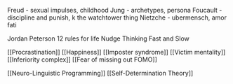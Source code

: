 Freud - sexual impulses, childhood
Jung - archetypes, persona
Foucault - discipline and punish, k the watchtower thing
Nietzche - ubermensch, amor fati

Jordan Peterson 12 rules for life
Nudge
Thinking Fast and Slow

[[Procrastination]]
[[Happiness]]
[[Imposter syndrome]]
[[Victim mentality]]
[[Inferiority complex]]
[[Fear of missing out FOMO]]

[[Neuro-Linguistic Programming]]
[[Self-Determination Theory]]